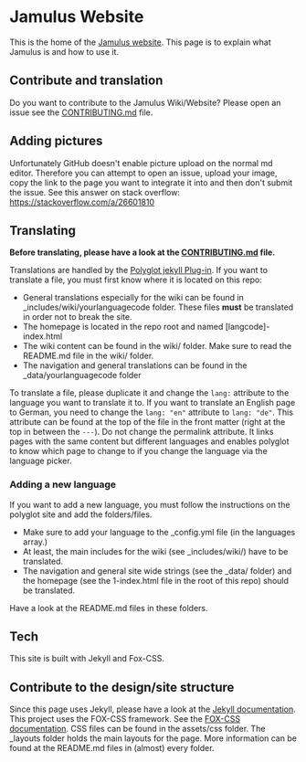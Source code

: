 # Jamulus Website

This is the home of the [Jamulus website](https://jamulus.io). This page is to explain what Jamulus is and how to use it.

## Contribute and translation

Do you want to contribute to the Jamulus Wiki/Website? Please open an issue see the [CONTRIBUTING.md](CONTRIBUTING.md) file.

## Adding pictures
Unfortunately GitHub doesn't enable picture upload on the normal md editor. Therefore you can attempt to open an issue, upload your image, copy the link to the page you want to integrate it into and then don't submit the issue. See this answer on stack overflow: https://stackoverflow.com/a/26601810

## Translating

**Before translating, please have a look at the [CONTRIBUTING.md](CONTRIBUTING.md) file.**

Translations are handled by the [Polyglot jekyll Plug-in](https://github.com/untra/polyglot).
If you want to translate a file, you must first know where it is located on this repo:

-   General translations especially for the wiki can be found in \_includes/wiki/yourlanguagecode folder. These files **must** be translated in order not to break the site.
-   The homepage is located in the repo root and named [langcode]-index.html
-   The wiki content can be found in the wiki/ folder. Make sure to read the README.md file in the wiki/ folder.
-  The navigation and general translations can be found in the \_data/yourlanguagecode folder


To translate a file, please duplicate it and change the `lang:` attribute to the language you want to translate it to. If you want to translate an English page to German, you need to change the `lang: "en"` attribute to `lang: "de"`. This attribute can be found at the top of the file in the front matter (right at the top in between the `---`). Do not change the permalink attribute. It links pages with the same content but different languages and enables polyglot to know which page to change to if you change the language via the language picker.

### Adding a new language

If you want to add a new language, you must follow the instructions on the polyglot site and add the folders/files.
- Make sure to add your language to the \_config.yml file (in the languages array.)
- At least, the main includes for the wiki (see \_includes/wiki/) have to be translated.
- The navigation and general site wide strings (see the \_data/ folder) and the homepage (see the 1-index.html file in the root of this repo) should be translated.

Have a look at the README.md files in these folders.

## Tech

This site is built with Jekyll and Fox-CSS.

## Contribute to the design/site structure

Since this page uses Jekyll, please have a look at the [Jekyll documentation](https://jekyllrb.com/docs/).
This project uses the FOX-CSS framework. See the [FOX-CSS documentation](http://www.fox-css.com/documents/).
CSS files can be found in the assets/css folder.
The \_layouts folder holds the main layouts for the page.
More information can be found at the README.md files in (almost) every folder.
